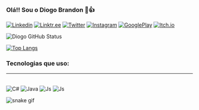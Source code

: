 ### Olá!! Sou o Diogo Brandon 🤜👍

[![Linkedin](https://img.shields.io/badge/LinkedIn-0077B5?style=for-the-badge&logo=linkedin&logoColor=white)](https://www.linkedin.com/in/diogo-bonilha-brandon/)
[![Linktr.ee](https://img.shields.io/badge/linktree-39E09B?style=for-the-badge&logo=linktree&logoColor=white)](https://linktr.ee/DiogoBBrandon)
[![Twitter](https://img.shields.io/badge/Twitter-1DA1F2?style=for-the-badge&logo=twitter&logoColor=white)](https://twitter.com/DiogoBrandonDev)
[![Instagram](https://img.shields.io/badge/Instagram-E4405F?style=for-the-badge&logo=instagram&logoColor=white)](https://www.instagram.com/diogobrandondev/)
[![GooglePlay](https://img.shields.io/badge/Google_Play-414141?style=for-the-badge&logo=google-play&logoColor=white)](https://play.google.com/store/apps/dev?id=8539291778265721927)
[![Itch.io](https://img.shields.io/badge/Itch.io-FA5C5C?style=for-the-badge&logo=itchdotio&logoColor=white)](https://diogo-b-brandon.itch.io)



![Diogo GitHub Status](https://github-readme-stats.vercel.app/api?username=Diogo0610&show_icons=true&theme=great-gatsby)

[![Top Langs](https://github-readme-stats.vercel.app/api/top-langs/?username=diogo0610&layout=compact&langs_count=7&theme=great-gatsby)](https://github.com/diogo0610/github-readme-stats)

### Tecnologias que uso:
---

<div style="display: inline_block"></br>
<img align="center" alt="C#" src="https://img.shields.io/badge/C%23-239120?style=for-the-badge&logo=c-sharp&logoColor=white" />
<img align="center" alt="Java" src="https://img.shields.io/badge/Java-ED8B00?style=for-the-badge&logo=java&logoColor=whitee" />
<img align="center" alt="Js" src="https://img.shields.io/badge/JavaScript-F7DF1E?style=for-the-badge&logo=javascript&logoColor=black" />
<img align="center" alt="Js" src="https://img.shields.io/badge/Unity-100000?style=for-the-badge&logo=unity&logoColor=white" />
</div>

![snake gif](https://github.com/Diogo0610/Diogo0610/blob/output/github-contribution-grid-snake.svg)
